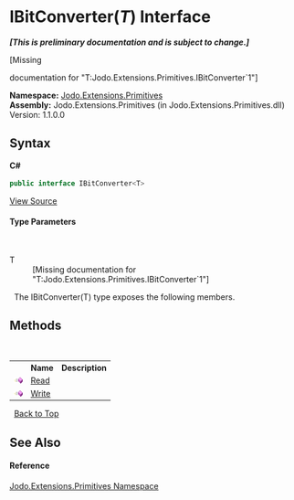 # IBitConverter(*T*) Interface
 _**\[This is preliminary documentation and is subject to change.\]**_

\[Missing <summary> documentation for "T:Jodo.Extensions.Primitives.IBitConverter`1"\]

**Namespace:**&nbsp;<a href="N_Jodo_Extensions_Primitives">Jodo.Extensions.Primitives</a><br />**Assembly:**&nbsp;Jodo.Extensions.Primitives (in Jodo.Extensions.Primitives.dll) Version: 1.1.0.0

## Syntax

**C#**<br />
``` C#
public interface IBitConverter<T>

```

<a href="https://github.com/JosephJShort/Jodo.Extensions/blob/main/src/Jodo.Extensions.Primitives/IBitConverter.cs" rel="noopener noreferrer" title="View the source code">View Source</a><br />

#### Type Parameters
&nbsp;<dl><dt>T</dt><dd>\[Missing <typeparam name="T"/> documentation for "T:Jodo.Extensions.Primitives.IBitConverter`1"\]</dd></dl>&nbsp;
The IBitConverter(T) type exposes the following members.


## Methods
&nbsp;<table><tr><th></th><th>Name</th><th>Description</th></tr><tr><td>![Public method](media/pubmethod.gif "Public method")</td><td><a href="M_Jodo_Extensions_Primitives_IBitConverter_1_Read">Read</a></td><td /></tr><tr><td>![Public method](media/pubmethod.gif "Public method")</td><td><a href="M_Jodo_Extensions_Primitives_IBitConverter_1_Write">Write</a></td><td /></tr></table>&nbsp;
<a href="#ibitconverter(*t*)-interface">Back to Top</a>

## See Also


#### Reference
<a href="N_Jodo_Extensions_Primitives">Jodo.Extensions.Primitives Namespace</a><br />